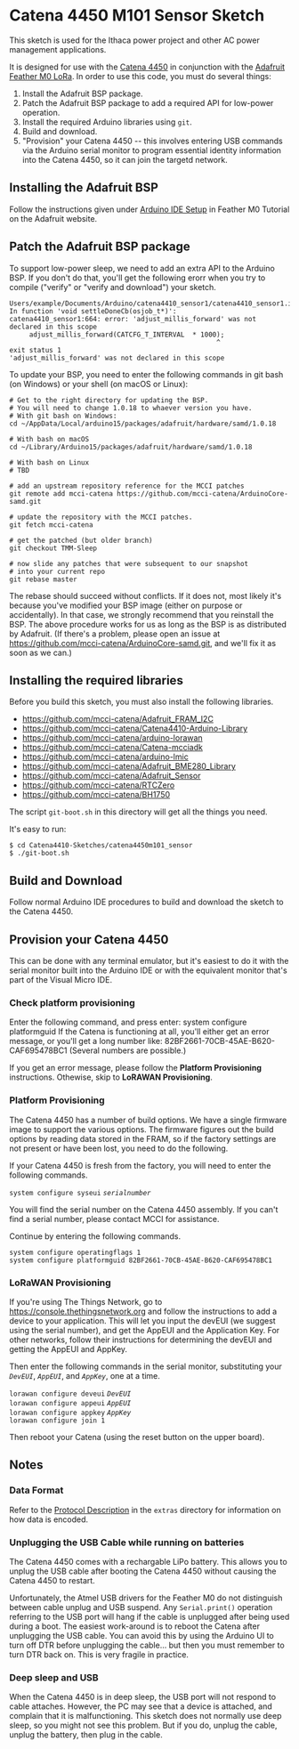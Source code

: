 # Catena 4450 M101 Sensor Sketch

This sketch is used for the Ithaca power project and other AC power management applications.

It is designed for use with the [Catena 4450](https://github.com/mcci-catena/HW-Designs/tree/master/kicad/Catena-4450) in conjunction with the [Adafruit Feather M0 LoRa](https://www.adafruit.com/product/3178). In order to use this code, you must do several things:

1. Install the Adafruit BSP package.
2. Patch the Adafruit BSP package to add a required API for low-power operation.
3. Install the required Arduino libraries using `git`.
4. Build and download.
5. "Provision" your Catena 4450 -- this involves entering USB commands via the Arduino serial monitor to program essential identity information into the Catena 4450, so it can join the targetd network.

## Installing the Adafruit BSP
Follow the instructions given under [Arduino IDE Setup](https://learn.adafruit.com/adafruit-feather-m0-radio-with-lora-radio-module/setup) in Feather M0 Tutorial on the Adafruit website.

## Patch the Adafruit BSP package
To support low-power sleep, we need to add an extra API to the Arduino BSP. If you don't do that, you'll get the following erorr when you try to compile ("verify" or "verify and download") your sketch.

```
Users/example/Documents/Arduino/catena4410_sensor1/catena4410_sensor1.ino: In function 'void settleDoneCb(osjob_t*)':
catena4410_sensor1:664: error: 'adjust_millis_forward' was not declared in this scope
     adjust_millis_forward(CATCFG_T_INTERVAL  * 1000);
                                                    ^
exit status 1
'adjust_millis_forward' was not declared in this scope
```

To update your BSP, you need to enter the following commands in git bash (on Windows) or your shell (on macOS or Linux):

```shell
# Get to the right directory for updating the BSP.
# You will need to change 1.0.18 to whaever version you have.
# With git bash on Windows:
cd ~/AppData/Local/arduino15/packages/adafruit/hardware/samd/1.0.18

# With bash on macOS
cd ~/Library/Arduino15/packages/adafruit/hardware/samd/1.0.18

# With bash on Linux
# TBD

# add an upstream repository reference for the MCCI patches
git remote add mcci-catena https://github.com/mcci-catena/ArduinoCore-samd.git

# update the repository with the MCCI patches.
git fetch mcci-catena

# get the patched (but older branch)
git checkout TMM-Sleep

# now slide any patches that were subsequent to our snapshot 
# into your current repo
git rebase master
```
The rebase should succeed without conflicts.  If it does not, most likely it's because you've modified your BSP image (either on purpose or accidentally). In that case, we strongly recommend that you reinstall the BSP. The above procedure works for us as long as the BSP is as distributed by Adafruit. (If there's a problem, please open an issue at https://github.com/mcci-catena/ArduinoCore-samd.git, and we'll fix it as soon as we can.)

## Installing the required libraries
Before you build this sketch, you must also install the following libraries.
*  https://github.com/mcci-catena/Adafruit_FRAM_I2C
*  https://github.com/mcci-catena/Catena4410-Arduino-Library
*  https://github.com/mcci-catena/arduino-lorawan
*  https://github.com/mcci-catena/Catena-mcciadk
*  https://github.com/mcci-catena/arduino-lmic
*  https://github.com/mcci-catena/Adafruit_BME280_Library
*  https://github.com/mcci-catena/Adafruit_Sensor
*  https://github.com/mcci-catena/RTCZero
*  https://github.com/mcci-catena/BH1750

The script `git-boot.sh` in this directory will get all the things you need.

It's easy to run:
```shell
$ cd Catena4410-Sketches/catena4450m101_sensor
$ ./git-boot.sh
```

## Build and Download
Follow normal Arduino IDE procedures to build and download the sketch to the Catena 4450.

## Provision your Catena 4450
This can be done with any terminal emulator, but it's easiest to do it with the serial monitor built into the Arduino IDE or with the equivalent monitor that's part of the Visual Micro IDE.

### Check platform provisioning
Enter the following command, and press enter:
    system configure platformguid
If the Catena is functioning at all, you'll either get an error message, or you'll get a long number like:
    82BF2661-70CB-45AE-B620-CAF695478BC1
(Several numbers are possible.)

If you get an error message, please follow the **Platform Provisioning** instructions. Othewise, skip to **LoRAWAN Provisioning**.

### Platform Provisioning
The Catena 4450 has a number of build options. We have a single firmware image to support the various options. The firmware figures out the build options by reading data stored in the FRAM, so if the factory settings are not present or have been lost, you need to do the following.

If your Catena 4450 is fresh from the factory, you will need to enter the following commands.

`system configure syseui` _`serialnumber`_

You will find the serial number on the Catena 4450 assembly. If you can't find a serial number, please contact MCCI for assistance.

Continue by entering the following commands.
```
system configure operatingflags 1
system configure platformguid 82BF2661-70CB-45AE-B620-CAF695478BC1
```

### LoRaWAN Provisioning
If you're using The Things Network, go to https://console.thethingsnetwork.org and follow the instructions to add a device to your application. This will let you input the devEUI (we suggest using the serial number), and get the AppEUI and the Application Key. For other networks, follow their instructions for determining the devEUI and getting the AppEUI and AppKey.

Then enter the following commands in the serial monitor, substituting your _`DevEUI`_, _`AppEUI`_, and _`AppKey`_, one at a time.

`lorawan configure deveui` _`DevEUI`_  
`lorawan configure appeui` _`AppEUI`_  
`lorawan configure appkey` _`AppKey`_  
`lorawan configure join 1`

Then reboot your Catena (using the reset button on the upper board).

## Notes

### Data Format
Refer to the [Protocol Description](../extras/Catena4410-Sketches/blob/master/extra/catena-message-0x14-format.md) in the `extras` directory for information on how data is encoded.

### Unplugging the USB Cable while running on batteries
The Catena 4450 comes with a rechargable LiPo battery. This allows you to unplug the USB cable after booting the Catena 4450 without causing the Catena 4450 to restart.

Unfortunately, the Atmel USB drivers for the Feather M0 do not distinguish between cable unplug and USB suspend. Any `Serial.print()` operation referring to the USB port will hang if the cable is unplugged after being used during a boot. The easiest work-around is to reboot the Catena after unplugging the USB cable. You can avoid this by using the Arduino UI to turn off DTR before unplugging the cable... but then you must remember to turn DTR back on. This is very fragile in practice.

### Deep sleep and USB
When the Catena 4450 is in deep sleep, the USB port will not respond to cable attaches. However, the PC may see that a device is attached, and complain that it is malfunctioning. This sketch does not normally use deep sleep, so you might not see this problem. But if you do, unplug the cable, unplug the battery, then plug in the cable.
